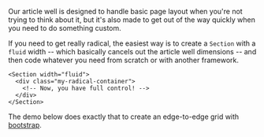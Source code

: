 Our article well is designed to handle basic page layout when you're not trying to think about it, but it's also made to get out of the way quickly when you need to do something custom.

If you need to get really radical, the easiest way is to create a `Section` with a `fluid` width -- which basically cancels out the article well dimensions -- and then code whatever you need from scratch or with another framework.

```svelte
<Section width="fluid">
  <div class="my-radical-container">
    <!-- Now, you have full control! -->
  </div>
</Section>
```

The demo below does exactly that to create an edge-to-edge grid with [bootstrap](https://getbootstrap.com/docs/5.2/layout/grid/).
